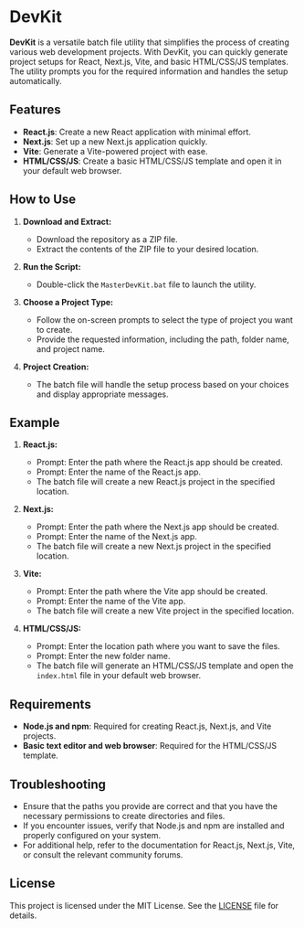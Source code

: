 # DevKit

**DevKit** is a versatile batch file utility that simplifies the process of creating various web development projects. With DevKit, you can quickly generate project setups for React, Next.js, Vite, and basic HTML/CSS/JS templates. The utility prompts you for the required information and handles the setup automatically.

## Features

- **React.js**: Create a new React application with minimal effort.
- **Next.js**: Set up a new Next.js application quickly.
- **Vite**: Generate a Vite-powered project with ease.
- **HTML/CSS/JS**: Create a basic HTML/CSS/JS template and open it in your default web browser.

## How to Use

1. **Download and Extract:**
   - Download the repository as a ZIP file.
   - Extract the contents of the ZIP file to your desired location.

2. **Run the Script:**
   - Double-click the `MasterDevKit.bat` file to launch the utility.

3. **Choose a Project Type:**
   - Follow the on-screen prompts to select the type of project you want to create.
   - Provide the requested information, including the path, folder name, and project name.

4. **Project Creation:**
   - The batch file will handle the setup process based on your choices and display appropriate messages.

## Example

1. **React.js:**
   - Prompt: Enter the path where the React.js app should be created.
   - Prompt: Enter the name of the React.js app.
   - The batch file will create a new React.js project in the specified location.

2. **Next.js:**
   - Prompt: Enter the path where the Next.js app should be created.
   - Prompt: Enter the name of the Next.js app.
   - The batch file will create a new Next.js project in the specified location.

3. **Vite:**
   - Prompt: Enter the path where the Vite app should be created.
   - Prompt: Enter the name of the Vite app.
   - The batch file will create a new Vite project in the specified location.

4. **HTML/CSS/JS:**
   - Prompt: Enter the location path where you want to save the files.
   - Prompt: Enter the new folder name.
   - The batch file will generate an HTML/CSS/JS template and open the `index.html` file in your default web browser.

## Requirements

- **Node.js and npm**: Required for creating React.js, Next.js, and Vite projects.
- **Basic text editor and web browser**: Required for the HTML/CSS/JS template.

## Troubleshooting

- Ensure that the paths you provide are correct and that you have the necessary permissions to create directories and files.
- If you encounter issues, verify that Node.js and npm are installed and properly configured on your system.
- For additional help, refer to the documentation for React.js, Next.js, Vite, or consult the relevant community forums.

## License

This project is licensed under the MIT License. See the [LICENSE](LICENSE) file for details.

